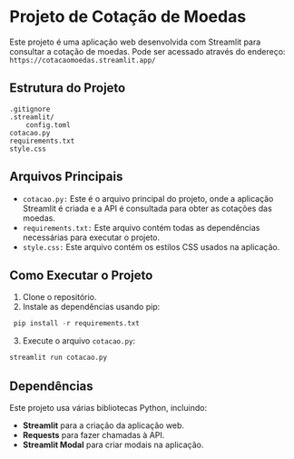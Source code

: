 # Projeto de Cotação de Moedas
Este projeto é uma aplicação web desenvolvida com Streamlit para consultar a cotação de moedas.
Pode ser acessado através do endereço: `https://cotacaomoedas.streamlit.app/`

## Estrutura do Projeto
~~~
.gitignore
.streamlit/
    config.toml
cotacao.py
requirements.txt
style.css
~~~

## Arquivos Principais
- `cotacao.py:` Este é o arquivo principal do projeto, onde a aplicação Streamlit é criada e a API é consultada para obter as cotações das moedas.
- `requirements.txt:` Este arquivo contém todas as dependências necessárias para executar o projeto.
- `style.css:` Este arquivo contém os estilos CSS usados na aplicação.

## Como Executar o Projeto
1. Clone o repositório.
2. Instale as dependências usando pip:
~~~python
 pip install -r requirements.txt
~~~
3. Execute o arquivo `cotacao.py`:
~~~python
streamlit run cotacao.py
~~~

## Dependências
Este projeto usa várias bibliotecas Python, incluindo:

- **Streamlit** para a criação da aplicação web.
- **Requests** para fazer chamadas à API.
- **Streamlit Modal** para criar modais na aplicação.
